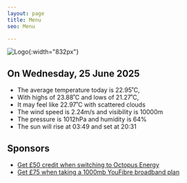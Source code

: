 ```yaml
---
layout: page
title: Menu
seo: Menu

---
```


![Logo](/images/logo.jpg){:width="832px"}

<!-- weather_marker starts -->
## On Wednesday, 25 June 2025

- The average temperature today is 22.95˚C,
- With highs of 23.88˚C and lows of 21.27˚C,
- It may feel like 22.97˚C with scattered clouds
- The wind speed is 2.24m/s and visibility is 10000m
- The pressure is 1012hPa and humidity is 64%
- The sun will rise at 03:49 and set at 20:31

<!-- weather_marker ends -->

## Sponsors

- [Get £50 credit when switching to Octopus Energy](https://bit.ly/3oD1nnS)
- [Get £75 when taking a 1000mb YouFibre broadband plan](https://aklam.io/91zWhU?)
